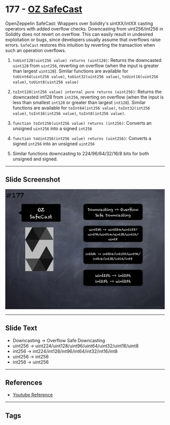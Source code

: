 # 177 - [OZ SafeCast](OZ%20SafeCast.md)
OpenZeppelin SafeCast: Wrappers over Solidity's uintXX/intXX casting operators with added overflow checks. Downcasting from uint256/int256 in Solidity does not revert on overflow. This can easily result in undesired exploitation or bugs, since developers usually assume that overflows raise errors. `SafeCast` restores this intuition by reverting the transaction when such an operation overflows.

1.  `toUint128(uint256 value) returns (uint128)`: Returns the downcasted `uint128` from `uint256`, reverting on overflow (when the input is greater than largest `uint128`). Similar functions are available for `toUint64(uint256 value)`, `toUint32(uint256 value)`, `toUint16(uint256 value)`, `toUint8(uint256 value)`
    
2.  `toInt128(int256 value) internal pure returns (uint256)`: Returns the downcasted int128 from `int256`, reverting on overflow (when the input is less than smallest `int128` or greater than largest `int128`). Similar functions are available for `toInt64(int256 value)`, `toInt32(int256 value)`, `toInt16(int256 value)`, `toInt8(int256 value)`.
    
3.  `function toInt256(uint256 value) returns (int256)`: Converts an unsigned `uint256` into a signed `int256`
    
4.  `function toUint256(int256 value) returns (uint256)`: Converts a signed `int256` into an unsigned `uint256`
    
5.  Similar functions downcasting to 224/96/64/32/16/8 bits for both unsigned and signed.
___
## Slide Screenshot
![177.png](../images/solidity201/177.png)
___
## Slide Text
- Downcasting -> Overflow Safe Downcasting
- uint256 -> uint224/uint128/uint96/uint64/uint32/uint16/uint8
- int256 -> int224/int128/int96/int64/int32/int16/int8
- uint256 -> int256
- int256 -> uint256
___
## References
- [Youtube Reference](https://youtu.be/L_9Fk6HRwpU?t=964)
___
## Tags